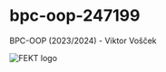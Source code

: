 # bpc-oop-247199
BPC-OOP (2023/2024) - Viktor Vošček

![FEKT logo](https://www.fekt.vut.cz/assets_fekt/img/bg/share/facebook.png)
